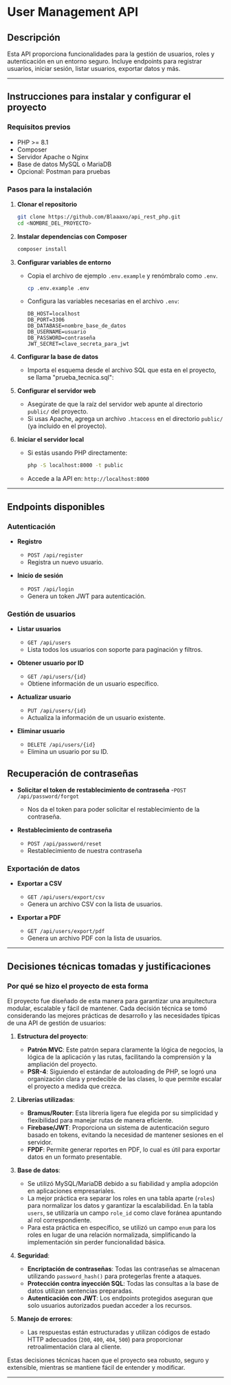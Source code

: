 # User Management API

## Descripción
Esta API proporciona funcionalidades para la gestión de usuarios, roles y autenticación en un entorno seguro. Incluye endpoints para registrar usuarios, iniciar sesión, listar usuarios, exportar datos y más.

---

## Instrucciones para instalar y configurar el proyecto

### Requisitos previos
- PHP >= 8.1
- Composer
- Servidor Apache o Nginx
- Base de datos MySQL o MariaDB
- Opcional: Postman para pruebas

### Pasos para la instalación

1. **Clonar el repositorio**
   ```bash
   git clone https://github.com/Blaaaxo/api_rest_php.git
   cd <NOMBRE_DEL_PROYECTO>
   ```

2. **Instalar dependencias con Composer**
   ```bash
   composer install
   ```

3. **Configurar variables de entorno**
   - Copia el archivo de ejemplo `.env.example` y renómbralo como `.env`.
     ```bash
     cp .env.example .env
     ```
   - Configura las variables necesarias en el archivo `.env`:
     ```env
     DB_HOST=localhost
     DB_PORT=3306
     DB_DATABASE=nombre_base_de_datos
     DB_USERNAME=usuario
     DB_PASSWORD=contraseña
     JWT_SECRET=clave_secreta_para_jwt
     ```

4. **Configurar la base de datos**
   - Importa el esquema desde el archivo SQL que esta en el proyecto, se llama "prueba_tecnica.sql":

5. **Configurar el servidor web**
   - Asegúrate de que la raíz del servidor web apunte al directorio `public/` del proyecto.
   - Si usas Apache, agrega un archivo `.htaccess` en el directorio `public/` (ya incluido en el proyecto).

6. **Iniciar el servidor local**
   - Si estás usando PHP directamente:
     ```bash
     php -S localhost:8000 -t public
     ```
   - Accede a la API en: `http://localhost:8000`

---

## Endpoints disponibles

### Autenticación

- **Registro**
  - `POST /api/register`
  - Registra un nuevo usuario.

- **Inicio de sesión**
  - `POST /api/login`
  - Genera un token JWT para autenticación.

### Gestión de usuarios

- **Listar usuarios**
  - `GET /api/users`
  - Lista todos los usuarios con soporte para paginación y filtros.

- **Obtener usuario por ID**
  - `GET /api/users/{id}`
  - Obtiene información de un usuario específico.

- **Actualizar usuario**
  - `PUT /api/users/{id}`
  - Actualiza la información de un usuario existente.

- **Eliminar usuario**
  - `DELETE /api/users/{id}`
  - Elimina un usuario por su ID.

## Recuperación de contraseñas

- **Solicitar el token de restablecimiento de contraseña**
  -`POST /api/password/forgot`
  - Nos da el token para poder solicitar el restablecimiento de la contraseña.

- **Restablecimiento de contraseña**
  - `POST /api/password/reset`
  - Restablecimiento de nuestra contraseña

### Exportación de datos

- **Exportar a CSV**
  - `GET /api/users/export/csv`
  - Genera un archivo CSV con la lista de usuarios.

- **Exportar a PDF**
  - `GET /api/users/export/pdf`
  - Genera un archivo PDF con la lista de usuarios.

---

## Decisiones técnicas tomadas y justificaciones

### Por qué se hizo el proyecto de esta forma

El proyecto fue diseñado de esta manera para garantizar una arquitectura modular, escalable y fácil de mantener. Cada decisión técnica se tomó considerando las mejores prácticas de desarrollo y las necesidades típicas de una API de gestión de usuarios:

1. **Estructura del proyecto**:
   - **Patrón MVC**: Este patrón separa claramente la lógica de negocios, la lógica de la aplicación y las rutas, facilitando la comprensión y la ampliación del proyecto.
   - **PSR-4**: Siguiendo el estándar de autoloading de PHP, se logró una organización clara y predecible de las clases, lo que permite escalar el proyecto a medida que crezca.

2. **Librerías utilizadas**:
   - **Bramus/Router**: Esta librería ligera fue elegida por su simplicidad y flexibilidad para manejar rutas de manera eficiente.
   - **Firebase/JWT**: Proporciona un sistema de autenticación seguro basado en tokens, evitando la necesidad de mantener sesiones en el servidor.
   - **FPDF**: Permite generar reportes en PDF, lo cual es útil para exportar datos en un formato presentable.

3. **Base de datos**:
   - Se utilizó MySQL/MariaDB debido a su fiabilidad y amplia adopción en aplicaciones empresariales.
   - La mejor práctica era separar los roles en una tabla aparte (`roles`) para normalizar los datos y garantizar la escalabilidad. En la tabla `users`, se utilizaría un campo `role_id` como clave foránea apuntando al rol correspondiente.
   - Para esta práctica en específico, se utilizó un campo `enum` para los roles en lugar de una relación normalizada, simplificando la implementación sin perder funcionalidad básica.


4. **Seguridad**:
   - **Encriptación de contraseñas**: Todas las contraseñas se almacenan utilizando `password_hash()` para protegerlas frente a ataques.
   - **Protección contra inyección SQL**: Todas las consultas a la base de datos utilizan sentencias preparadas.
   - **Autenticación con JWT**: Los endpoints protegidos aseguran que solo usuarios autorizados puedan acceder a los recursos.

5. **Manejo de errores**:
   - Las respuestas están estructuradas y utilizan códigos de estado HTTP adecuados (`200`, `400`, `404`, `500`) para proporcionar retroalimentación clara al cliente.

Estas decisiones técnicas hacen que el proyecto sea robusto, seguro y extensible, mientras se mantiene fácil de entender y modificar.

---

